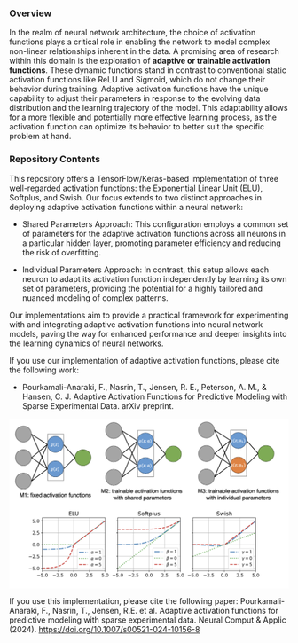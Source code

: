 ### Overview

In the realm of neural network architecture, the choice of activation functions plays a critical role in enabling the network to model complex non-linear relationships inherent in the data. A promising area of research within this domain is the exploration of **adaptive or trainable activation functions**. These dynamic functions stand in contrast to conventional static activation functions like ReLU and Sigmoid, which do not change their behavior during training. Adaptive activation functions have the unique capability to adjust their parameters in response to the evolving data distribution and the learning trajectory of the model. This adaptability allows for a more flexible and potentially more effective learning process, as the activation function can optimize its behavior to better suit the specific problem at hand.

### Repository Contents
This repository offers a TensorFlow/Keras-based implementation of three well-regarded activation functions: the Exponential Linear Unit (ELU), Softplus, and Swish. Our focus extends to two distinct approaches in deploying adaptive activation functions within a neural network:

+ Shared Parameters Approach: This configuration employs a common set of parameters for the adaptive activation functions across all neurons in a particular hidden layer, promoting parameter efficiency and reducing the risk of overfitting.

+ Individual Parameters Approach: In contrast, this setup allows each neuron to adapt its activation function independently by learning its own set of parameters, providing the potential for a highly tailored and nuanced modeling of complex patterns.

Our implementations aim to provide a practical framework for experimenting with and integrating adaptive activation functions into neural network models, paving the way for enhanced performance and deeper insights into the learning dynamics of neural networks.

If you use our implementation of adaptive activation functions, please cite the following work: 

+ Pourkamali-Anaraki, F., Nasrin, T., Jensen, R. E., Peterson, A. M., & Hansen, C. J. Adaptive Activation Functions for Predictive Modeling with Sparse Experimental Data. arXiv preprint. 

<img src="https://raw.githubusercontent.com/farhad-pourkamali/AdaptiveActivation/main/adaptive.png" alt="adaptive" width=1000 align=center />

If you use this implementation, please cite the following paper: 
Pourkamali-Anaraki, F., Nasrin, T., Jensen, R.E. et al. Adaptive activation functions for predictive modeling with sparse experimental data. Neural Comput & Applic (2024). https://doi.org/10.1007/s00521-024-10156-8


